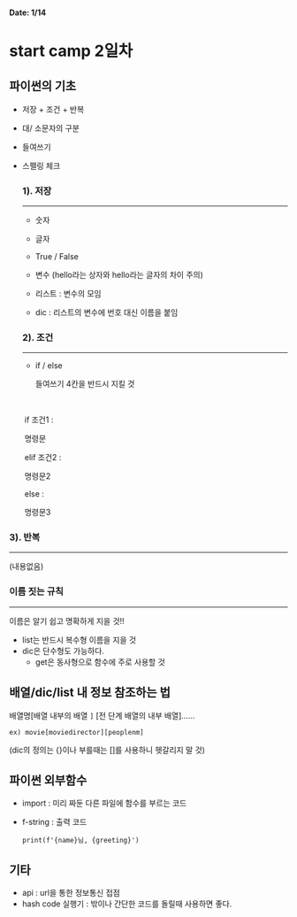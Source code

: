 #### Date: 1/14

# start camp 2일차



## 파이썬의 기초

- 저장 + 조건 + 반복

- 대/ 소문자의 구분

- 들여쓰기

- 스펠링 체크

  
  
  ###   1). 저장
  
  ----
  
  - 숫자 
  
  - 글자
  - True / False
  - 변수 (hello라는 상자와 hello라는 글자의 차이 주의)
  - 리스트 : 변수의 모임
  - dic : 리스트의 변수에 번호 대신 이름을 붙임
  
  
  
  ###  2). 조건
  
  ---
  
  
  
  - if / else 
  
    들여쓰기 4칸을 반드시 지킬 것
  
  ​	
  
  ​	  if 조건1 :
  
  ​	   명령문	
   	
  ​	  elif 조건2 :
   	
  ​    	 명령문2
   								
  ​	 else :
   	
  ​         명령문3 



###   	    3). 반복

----

(내용없음)



### 	이름 짓는 규칙

----
 이름은 알기 쉽고 명확하게 지을 것!!

  - list는 반드시 복수형 이름을 지을 것
  - dic은 단수형도 가능하다.
 	- get은 동사형으로 함수에 주로 사용할 것



##  배열/dic/list 내 정보 참조하는 법

배열명[배열 내부의 배열 `]` [전 단계 배열의 내부 배열]......

````
ex) movie[moviedirector][peoplenm]
````

  (dic의 정의는 {}이나 부를때는 []를 사용하니 헷갈리지 말 것)




## 파이썬 외부함수

- import : 미리 짜둔 다른 파일에 함수를 부르는 코드

- f-string : 출력 코드

  ````
  print(f'{name}님, {greeting}')
  ````

  

##   기타

- api : url을 통한 정보통신 접점
- hash code 실행기 : 밖이나 간단한 코드를 돌릴때 사용하면 좋다.